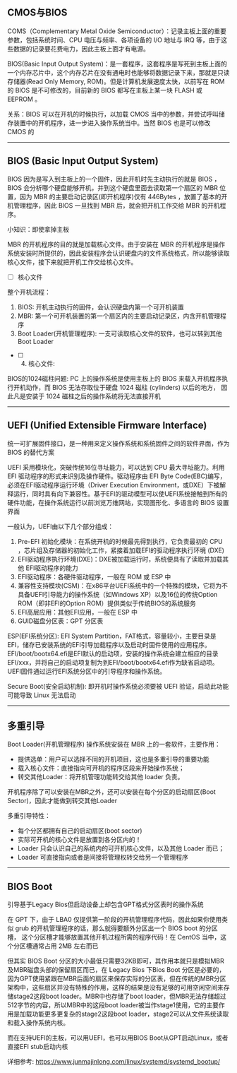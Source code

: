 ## CMOS与BIOS

COMS（Complementary Metal Oxide Semiconductor）：记录主板上面的重要参数，包括系统时间、CPU 电压与频率、各项设备的 I/O 地址与 IRQ 等，由于这些数据的记录要花费电力，因此主板上面才有电源。

BIOS(Basic Input Output System)：是一套程序，这套程序是写死到主板上面的一个内存芯片中，这个内存芯片在没有通电时也能够将数据记录下来，那就是只读存储器(Read Only Memory, ROM)。但是计算机发展速度太快，以前写在 ROM 的 BIOS 是不可修改的，目前新的 BIOS 都写在主板上某一块 FLASH 或 EEPROM 。

关系：BIOS 可以在开机的时候执行，以加载 CMOS 当中的参数，并尝试呼叫储存装置中的开机程序，进一步进入操作系统当中。当然 BIOS 也是可以修改 CMOS 的

---
## BIOS (Basic Input Output System)
 BIOS 因为是写入到主板上的一个固件，因此开机时先主动执行的就是 BIOS ， BIOS 会分析哪个硬盘能够开机，并到这个硬盘里面去读取第一个扇区的 MBR 位置，因为 MBR 的主要启动记录区(即开机程序)仅有 446Bytes ，放置了基本的开机管理程序，因此 BIOS 一旦找到 MBR 后，就会把开机工作交给 MBR 的开机程序。

小知识：即使拿掉主板

 MBR 的开机程序的目的就是加载核心文件。由于安装在 MBR 的开机程序是操作系统安装时所提供的，因此安装程序会认识硬盘内的文件系统格式，所以能够读取核心文件，接下来就把开机工作交给核心文件。

- [ ] 核心文件

整个开机流程：
1. BIOS: 开机主动执行的固件，会认识硬盘内第一个可开机装置
2. MBR: 第一个可开机装置的第一个扇区内的主要启动记录区，内含开机管理程序
3. Boot Loader(开机管理程序): 一支可读取核心文件的软件，也可以转到其他 Boot Loader
- [ ] 4. 核心文件: 


BIOS的1024磁柱问题:
PC 上的操作系统是使用主板上的 BIOS 来载入开机程序执行开机动作，而 BIOS 无法存取位于硬盘 1024 磁柱 (cylinders) 以后的地方， 因此凡是安装于 1024 磁柱之后的操作系统将无法直接开机

---
## UEFI (Unified Extensible Firmware Interface)
统一可扩展固件接口，是一种用来定义操作系统和系统固件之间的软件界面，作为 BIOS 的替代方案

UEFI 采用模块化，突破传统16位寻址能力，可以达到 CPU 最大寻址能力。利用 EFI 驱动程序的形式来识别及操作硬件。驱动程序由 EFI Byte Code(EBC)编写，必须在EFI驱动程序运行环境（Driver Execution Environment，或DXE）下被解释运行，同时具有向下兼容性。基于EFI的驱动模型可以使UEFI系统接触到所有的硬件功能，在操作系统运行以前浏览万维网站，实现图形化、多语言的 BIOS 设置界面

一般认为，UEFI由以下几个部分组成：
1. Pre-EFI 初始化模块：在系统开机的时候最先得到执行，它负责最初的 CPU ，芯片组及存储器的初始化工作，紧接着加载EFI的驱动程序执行环境 (DXE)
2. EFI驱动程序执行环境(DXE)：DXE被加载运行时，系统便具有了读取并加载其他 EFI驱动程序的能力
3. EFI驱动程序：各硬件驱动程序，一般在 ROM 或 ESP 中
4. 兼容性支持模块(CSM)：在x86平台UEFI系统中的一个特殊的模块，它将为不具备UEFI引导能力的操作系统（如Windows XP）以及16位的传统Option ROM（即非EFI的Option ROM）提供类似于传统BIOS的系统服务
5. EFI高层应用：其他EFI应用，一般在 ESP 中
6. GUID磁盘分区表：GPT 分区表

ESP(EFI系统分区): EFI System Partition，FAT格式，容量较小，主要目录是EFI，储存已安装系统的EFI引导加载程序以及启动时固件使用的应用程序。EFI/boot/bootx64.efi是EFI默认的启动项，安装的操作系统会建立相应的目录EFI/xxx，并将自己的启动项复制为到EFI/boot/bootx64.efi作为缺省启动项。
UEFI固件通过运行EFI系统分区中的引导程序和操作系统。

Secure Boot(安全启动机制):
即开机时操作系统必须要被 UEFI 验证，启动此功能可能导致 Linux 无法启动

---
## 多重引导

Boot Loader(开机管理程序)
操作系统安装在 MBR 上的一套软件，主要作用：
* 提供选单：用户可以选择不同的开机项目，这也是多重引导的重要功能
* 载入核心文件：直接指向可开机的程序区段来开始操作系统；
* 转交其他Loader：将开机管理功能转交给其他 loader 负责。

开机程序除了可以安装在MBR之外，还可以安装在每个分区的启动扇区(Boot Sector)，因此才能做到转交其他Loader

多重引导特性：
* 每个分区都拥有自己的启动扇区(boot sector)
* 实际可开机的核心文件是放置到各分区内的！
* Loader 只会认识自己的系统内的可开机核心文件，以及其他 Loader 而已；
* Loader 可直接指向或者是间接将管理权转交给另一个管理程序

---
## BIOS Boot
引导基于Legacy Bios但启动设备上却包含GPT格式分区表时的操作系统

在 GPT 下，由于 LBA0 仅提供第一阶段的开机管理程序代码，因此如果你使用类似 grub 的开机管理程序的话，那么就得要额外分区出一个 BIOS boot 的分区槽， 这个分区槽才能够放置其他开机过程所需的程序代码！在 CentOS 当中，这个分区槽通常占用 2MB 左右而已

但其实 BIOS Boot 分区的大小最低只需要32KB即可，其作用本就只是模拟MBR及MBR磁盘头部的保留扇区而已，在 Legacy Bios 下Bios Boot 分区是必要的，因为GPT使用紧跟在MBR后面的扇区来保存实际的分区表，但在传统的MBR分区架构中，这些扇区并没有特殊的作用，这样的结果是没有足够的可用空闲空间来存储stage2这段boot loader。MBR中也存储了boot loader，但MBR无法存储超过512字节的内容，所以MBR中的这段boot loader被当作stage1使用，它的主要作用是加载功能更多更复杂的stage2这段boot loader，stage2可以从文件系统读取和载入操作系统内核。

而在支持UEFI的主板，可以用UEFI，也可以用BIOS Boot从GPT启动Linux，或者直接EFI stub启动内核

详细参考:
 <https://www.junmajinlong.com/linux/systemd/systemd_bootup/>





